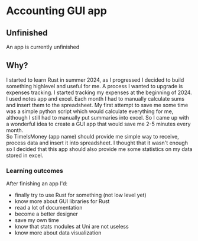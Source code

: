 # Accounting GUI app

## Unfinished
An app is currently unfinished

## Why?
I started to learn Rust in summer 2024, as I progressed I decided to build something highlevel and useful for me. 
A process I wanted to upgrade is expenses tracking. I started tracking my expenses at the beginning of 2024. I used notes app and excel. Each month I had to manually calculate sums and insert them to the spreadsheet. My first attempt to save me some time was a simple python script which would calculate everything for me, although
I still had to manually put summaries into excel. 
So I came up with a wonderful idea to create a GUI app that would save me 2-5 minutes every month.  
So TimeIsMoney (app name) should provide me simple way to receive, process data and insert it into spreadsheet. I thought that it wasn't enough so I decided that this app should also provide me some statistics on my data stored in excel. 

### Learning outcomes 
After finishing an app I'd:
- finally try to use Rust for something (not low level yet)
- know more about GUI libraries for Rust
- read a lot of documentation 
- become a better designer
- save my own time 
- know that stats modules at Uni are not useless 
- know more about data visualization
